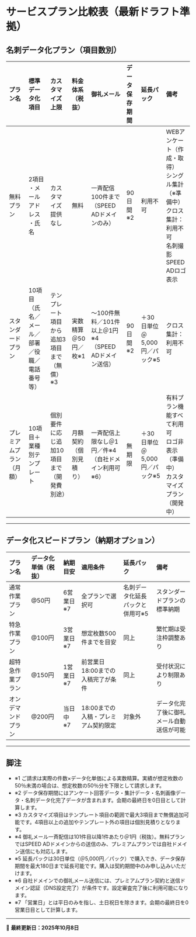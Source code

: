 # サービスプラン比較表（最新ドラフト準拠）

## 名刺データ化プラン（項目数別）


| プラン名 | 標準データ化項目 | カスタマイズ上限 | 料金体系（税抜） | 御礼メール | データ保存期間 | 延長パック | 備考 |
| :------- | :--------------- | :--------------- | :--------------- | :--------- | :--------------- | :--------- | :----- |
| 無料プラン | 2項目<br>・メールアドレス<br>・氏名 | カスタマイズ提供なし | 無料 | 一斉配信100件まで（SPEED ADドメインのみ） | 90日間※2 | 利用不可 | WEBアンケート（作成・取得）<br>シングル集計（※準備中）<br>クロス集計：利用不可<br>名刺撮影<br>SPEED ADロゴ表示 |
| スタンダードプラン | 10項目（氏名／メール／部署／役職／電話番号 等） | テンプレート項目から追加3項目まで（無償）※3 | 実数精算＠50円／枚※1 | ～100件無料／101件以上＠1円※4（SPEED ADドメイン送信） | 90日間※2 | ＋30日単位＠5,000円／パック※5 | クロス集計：利用不可 |
| プレミアムプラン（月額） | 10項目＋業種別テンプレート | 個別要件に応じ追加10項目まで（開発費別途） | 月額契約（個別見積り） | 一斉配信上限なし＠1円／件※4（自社ドメイン利用可※6） | 無期限 | ＋30日単位＠5,000円／パック※5 | 有料プラン機能すべて利用可<br>ロゴ非表示（準備中）<br>カスタマイズプラン（開発中） |


---

## データ化スピードプラン（納期オプション）


| プラン名 | データ化単価（税抜） | 納期目安 | 適用条件 | 延長パック | 備考 |
| :------- | :------------------- | :------- | :------- | :--------- | :----- |
| 通常作業プラン | @50円 | 6営業日※7 | 全プランで選択可 | 名刺データ化延長パックと併用可※5 | スタンダードプランの標準納期 |
| 特急作業プラン | @100円 | 3営業日※7 | 想定枚数500件までを目安 | 同上 | 繁忙期は受注枠調整あり |
| 超特急作業プラン | @150円 | 1営業日※7 | 前営業日18:00までの入稿完了が条件 | 同上 | 受付状況により制限あり |
| オンデマンドプラン | @200円 | 当日中※7 | 18:00までの入稿・プレミアム契約限定 | 対象外 | データ化完了後に御礼メール自動送信が可能 |


---

## 脚注


* ※1 ご請求は実際の件数×データ化単価による実数精算。実績が想定枚数の50％未満の場合は、想定枚数の50％分を下限として請求します。
* ※2 データ保存期間にはアンケート回答データ・集計データ・名刺画像データ・名刺データ化完了データが含まれます。会期の最終日を0日目として計算します。
* ※3 カスタマイズ項目はテンプレート項目の範囲で最大3項目まで無償追加可能です。4項目以上の追加やテンプレート外の項目は個別見積りとなります。
* ※4 御礼メール一斉配信は101件目以降1件あたり＠1円（税抜）。無料プランではSPEED ADドメインからの送信のみ、プレミアムプランでは自社ドメイン送信にも対応します。
* ※5 延長パックは30日単位（＠5,000円／パック）で購入でき、データ保存期間を最大180日まで延長可能です。購入は契約期間中のみ申し込みいただけます。
* ※6 自社ドメインでの御礼メール送信には、プレミアムプラン契約と送信ドメイン認証（DNS設定完了）が条件です。設定審査完了後に利用可能になります。
* ※7 「営業日」とは平日のみを指し、土日祝日を除きます。会期の最終日を0営業日目として計算します。


---

📅 **最終更新日：2025年10月8日**
